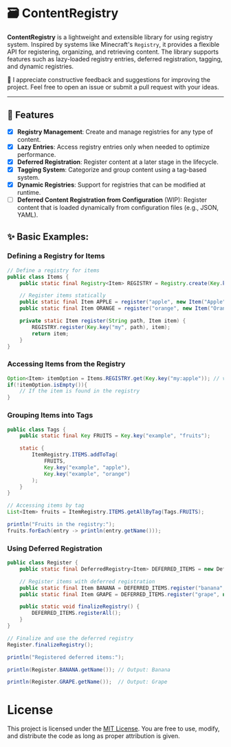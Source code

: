 # 🗃️ ContentRegistry

**ContentRegistry** is a lightweight and extensible library for using registry system. Inspired by systems like
Minecraft's `Registry`, it provides a flexible API for registering, organizing, and retrieving content. The library
supports features such as lazy-loaded registry entries, deferred registration, tagging, and dynamic registries.

🙂 I appreciate constructive feedback and suggestions for improving the project. Feel free to open an issue or submit a
pull request with your ideas.

---

## 🧩 Features

- [x] **Registry Management**: Create and manage registries for any type of content.
- [x] **Lazy Entries**: Access registry entries only when needed to optimize performance.
- [x] **Deferred Registration**: Register content at a later stage in the lifecycle.
- [x] **Tagging System**: Categorize and group content using a tag-based system.
- [x] **Dynamic Registries**: Support for registries that can be modified at runtime.
- [ ] **Deferred Content Registration from Configuration** (WIP): Register content that is loaded dynamically from
  configuration files (e.g., JSON, YAML).

## ✨ Basic Examples:

### Defining a Registry for Items

```java
// Define a registry for items
public class Items {
    public static final Registry<Item> REGISTRY = Registry.create(Key.key("my:items"));

    // Register items statically
    public static final Item APPLE = register("apple", new Item("Apple"));
    public static final Item ORANGE = register("orange", new Item("Orange"));

    private static Item register(String path, Item item) {
        REGISTRY.register(Key.key("my", path), item);
        return item;
    }
}
```

### Accessing Items from the Registry

```java
Option<Item> itemOption = Items.REGISTRY.get(Key.key("my:apple")); // vavr option
if(!itemOption.isEmpty()){
    // If the item is found in the registry
}
```

### Grouping Items into Tags

```java
public class Tags {
    public static final Key FRUITS = Key.key("example", "fruits");

    static {
        ItemRegistry.ITEMS.addToTag(
            FRUITS,
            Key.key("example", "apple"),
            Key.key("example", "orange")
        );
    }
}

// Accessing items by tag
List<Item> fruits = ItemRegistry.ITEMS.getAllByTag(Tags.FRUITS);

println("Fruits in the registry:");
fruits.forEach(entry -> println(entry.getName()));
```

### Using Deferred Registration

```java
public class Register {
    public static final DeferredRegistry<Item> DEFERRED_ITEMS = new DeferredRegistry<>("my", ItemRegistry.ITEMS);

    // Register items with deferred registration
    public static final Item BANANA = DEFERRED_ITEMS.register("banana", new Item("Banana"));
    public static final Item GRAPE = DEFERRED_ITEMS.register("grape", new Item("Grape"));

    public static void finalizeRegistry() {
        DEFERRED_ITEMS.registerAll();
    }
}

// Finalize and use the deferred registry
Register.finalizeRegistry();

println("Registered deferred items:");

println(Register.BANANA.getName()); // Output: Banana

println(Register.GRAPE.getName());  // Output: Grape
```

# License

This project is licensed under the [MIT License](./LICENSE). You are free to use, modify, and distribute the code as
long as proper attribution is given. 
